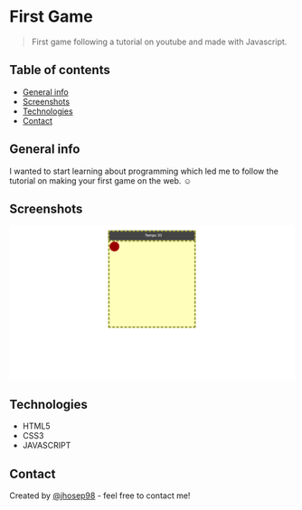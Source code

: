 # First Game

> First game following a tutorial on youtube and made with Javascript.

## Table of contents

- [General info](#general-info)
- [Screenshots](#screenshots)
- [Technologies](#technologies)
- [Contact](#contact)

## General info

I wanted to start learning about programming which led me to follow the tutorial on making your first game on the web. :relaxed:

## Screenshots

![Game screenshot](./img/game1.png)

## Technologies

- HTML5
- CSS3
- JAVASCRIPT

## Contact

Created by [@jhosep98](https://jhosep98.github.io/Portfolio2020jdb/) - feel free to contact me!
